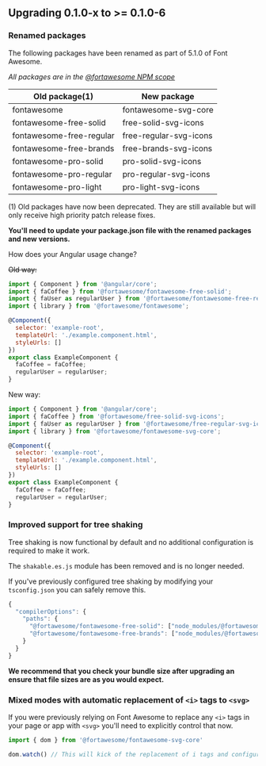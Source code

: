 ## Upgrading 0.1.0-x to >= 0.1.0-6

### Renamed packages

The following packages have been renamed as part of 5.1.0 of Font Awesome.

_All packages are in the [@fortawesome NPM scope](https://www.npmjs.com/search?q=scope:fortawesome&page=1&ranking=optimal)_

| Old package(1)           | New package            |
|--------------------------|------------------------|
| fontawesome              | fontawesome-svg-core   |
| fontawesome-free-solid   | free-solid-svg-icons   |
| fontawesome-free-regular | free-regular-svg-icons |
| fontawesome-free-brands  | free-brands-svg-icons  |
| fontawesome-pro-solid    | pro-solid-svg-icons    |
| fontawesome-pro-regular  | pro-regular-svg-icons  |
| fontawesome-pro-light    | pro-light-svg-icons    |

(1) Old packages have now been deprecated. They are still available but will only receive high priority patch release fixes.

**You'll need to update your package.json file with the renamed packages and new versions.**

How does your Angular usage change?

~~Old way:~~

```javascript
import { Component } from '@angular/core';
import { faCoffee } from '@fortawesome/fontawesome-free-solid';
import { faUser as regularUser } from '@fortawesome/fontawesome-free-regular';
import { library } from '@fortawesome/fontawesome';

@Component({
  selector: 'example-root',
  templateUrl: './example.component.html',
  styleUrls: []
})
export class ExampleComponent {
  faCoffee = faCoffee;
  regularUser = regularUser;
}
```

New way:

```javascript
import { Component } from '@angular/core';
import { faCoffee } from '@fortawesome/free-solid-svg-icons';
import { faUser as regularUser } from '@fortawesome/free-regular-svg-icons';
import { library } from '@fortawesome/fontawesome-svg-core';

@Component({
  selector: 'example-root',
  templateUrl: './example.component.html',
  styleUrls: []
})
export class ExampleComponent {
  faCoffee = faCoffee;
  regularUser = regularUser;
}
```

### Improved support for tree shaking

Tree shaking is now functional by default and no additional configuration is required to make it work.

The `shakable.es.js` module has been removed and is no longer needed.

If you've previously configured tree shaking by modifying your `tsconfig.json` you can safely remove this.

```javascript
{
  "compilerOptions": {
    "paths": {
      "@fortawesome/fontawesome-free-solid": ["node_modules/@fortawesome/fontawesome-free-solid/shakable.es.js"],
      "@fortawesome/fontawesome-free-brands": ["node_modules/@fortawesome/fontawesome-free-brands/shakable.es.js"]
    }
  }
}
```

**We recommend that you check your bundle size after upgrading an ensure that file sizes are as you would expect.**

### Mixed modes with automatic replacement of `<i>` tags to `<svg>`

If you were previously relying on Font Awesome to replace any `<i>` tags in
your page or app with `<svg>` you'll need to explicitly control that now.

```javascript
import { dom } from '@fortawesome/fontawesome-svg-core'

dom.watch() // This will kick of the replacement of i tags and configure a MutationObserver
```
